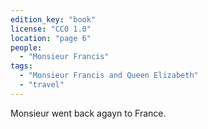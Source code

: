 ```yaml
---
edition_key: "book"
license: "CC0 1.0"
location: "page 6"
people:
  - "Monsieur Francis"
tags:
  - "Monsieur Francis and Queen Elizabeth"
  - "travel"
---
```

Monsieur went back agayn to France.
